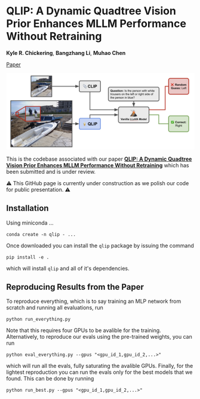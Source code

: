 # QLIP: A Dynamic Quadtree Vision Prior Enhances MLLM Performance Without Retraining
**Kyle R. Chickering**, **Bangzhang Li**, **Muhao Chen**

[Paper]()

![A photograph of a bird in flight. The bird is covered in wonderfully bright plumage and is smoking a cigar.](./assets/abstract.png)

This is the codebase associated with our paper [**QLIP: A Dynamic Quadtree Vision Prior Enhances MLLM Performance Without Retraining**]() which has been submitted and is under review.

:warning: This GitHub page is currently under construction as we polish our code for public presentation. :warning:

## Installation 
Using miniconda ...
```
conda create -n qlip - ...
```
Once downloaded you can install the `qlip` package by issuing the command
```
pip install -e .
```
which will install `qlip` and all of it's dependencies.

## Reproducing Results from the Paper
To reproduce everything, which is to say training an MLP network from scratch and running all evaluations, run
```
python run_everything.py
```
Note that this requires four GPUs to be avalible for the training. Alternatively, to reproduce our evals using the pre-trained weights, you can run
```
python eval_everything.py --gpus "<gpu_id_1,gpu_id_2,...>"
```
which will run all the evals, fully saturating the avalible GPUs. Finally, for the lightest reproduction you can run the evals only for the best models that we found. This can be done by running
```
python run_best.py --gpus "<gpu_id_1,gpu_id_2,...>"
```